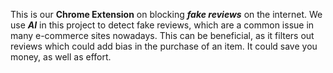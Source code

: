 This is our **Chrome Extension** on blocking ***fake reviews*** on the internet. We use ***AI*** in this project to detect fake reviews, which are a common issue in many e-commerce sites nowadays. This can be beneficial, as it filters out reviews which could add bias in the purchase of an item. It could save you money, as well as effort.
